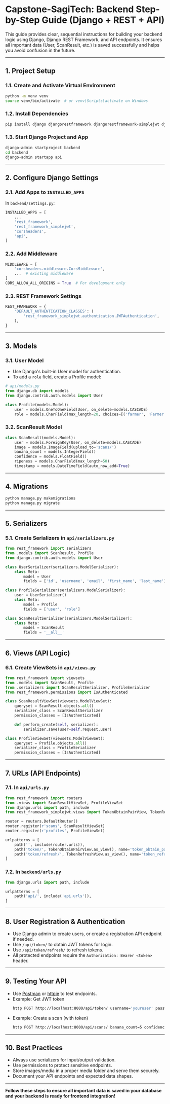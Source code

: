 # Capstone-SagiTech: Backend Step-by-Step Guide (Django + REST + API)

This guide provides clear, sequential instructions for building your backend logic using Django, Django REST Framework, and API endpoints. It ensures all important data (User, ScanResult, etc.) is saved successfully and helps you avoid confusion in the future.

---

## 1. Project Setup

### 1.1. Create and Activate Virtual Environment
```bash
python -m venv venv
source venv/bin/activate  # or venv\Scripts\activate on Windows
```

### 1.2. Install Dependencies
```bash
pip install django djangorestframework djangorestframework-simplejwt django-cors-headers
```

### 1.3. Start Django Project and App
```bash
django-admin startproject backend
cd backend
django-admin startapp api
```

---

## 2. Configure Django Settings

### 2.1. Add Apps to `INSTALLED_APPS`
In `backend/settings.py`:
```python
INSTALLED_APPS = [
    ...
    'rest_framework',
    'rest_framework_simplejwt',
    'corsheaders',
    'api',
]
```

### 2.2. Add Middleware
```python
MIDDLEWARE = [
    'corsheaders.middleware.CorsMiddleware',
    ...  # existing middleware
]
CORS_ALLOW_ALL_ORIGINS = True  # For development only
```

### 2.3. REST Framework Settings
```python
REST_FRAMEWORK = {
    'DEFAULT_AUTHENTICATION_CLASSES': (
        'rest_framework_simplejwt.authentication.JWTAuthentication',
    ),
}
```

---

## 3. Models

### 3.1. User Model
- Use Django's built-in User model for authentication.
- To add a `role` field, create a Profile model:

```python
# api/models.py
from django.db import models
from django.contrib.auth.models import User

class Profile(models.Model):
    user = models.OneToOneField(User, on_delete=models.CASCADE)
    role = models.CharField(max_length=20, choices=[('farmer', 'Farmer'), ('admin', 'Admin')])
```

### 3.2. ScanResult Model
```python
class ScanResult(models.Model):
    user = models.ForeignKey(User, on_delete=models.CASCADE)
    image = models.ImageField(upload_to='scans/')
    banana_count = models.IntegerField()
    confidence = models.FloatField()
    ripeness = models.CharField(max_length=50)
    timestamp = models.DateTimeField(auto_now_add=True)
```

---

## 4. Migrations
```bash
python manage.py makemigrations
python manage.py migrate
```

---

## 5. Serializers

### 5.1. Create Serializers in `api/serializers.py`
```python
from rest_framework import serializers
from .models import ScanResult, Profile
from django.contrib.auth.models import User

class UserSerializer(serializers.ModelSerializer):
    class Meta:
        model = User
        fields = ['id', 'username', 'email', 'first_name', 'last_name']

class ProfileSerializer(serializers.ModelSerializer):
    user = UserSerializer()
    class Meta:
        model = Profile
        fields = ['user', 'role']

class ScanResultSerializer(serializers.ModelSerializer):
    class Meta:
        model = ScanResult
        fields = '__all__'
```

---

## 6. Views (API Logic)

### 6.1. Create ViewSets in `api/views.py`
```python
from rest_framework import viewsets
from .models import ScanResult, Profile
from .serializers import ScanResultSerializer, ProfileSerializer
from rest_framework.permissions import IsAuthenticated

class ScanResultViewSet(viewsets.ModelViewSet):
    queryset = ScanResult.objects.all()
    serializer_class = ScanResultSerializer
    permission_classes = [IsAuthenticated]

    def perform_create(self, serializer):
        serializer.save(user=self.request.user)

class ProfileViewSet(viewsets.ModelViewSet):
    queryset = Profile.objects.all()
    serializer_class = ProfileSerializer
    permission_classes = [IsAuthenticated]
```

---

## 7. URLs (API Endpoints)

### 7.1. In `api/urls.py`
```python
from rest_framework import routers
from .views import ScanResultViewSet, ProfileViewSet
from django.urls import path, include
from rest_framework_simplejwt.views import TokenObtainPairView, TokenRefreshView

router = routers.DefaultRouter()
router.register(r'scans', ScanResultViewSet)
router.register(r'profiles', ProfileViewSet)

urlpatterns = [
    path('', include(router.urls)),
    path('token/', TokenObtainPairView.as_view(), name='token_obtain_pair'),
    path('token/refresh/', TokenRefreshView.as_view(), name='token_refresh'),
]
```

### 7.2. In `backend/urls.py`
```python
from django.urls import path, include

urlpatterns = [
    path('api/', include('api.urls')),
]
```

---

## 8. User Registration & Authentication
- Use Django admin to create users, or create a registration API endpoint if needed.
- Use `/api/token/` to obtain JWT tokens for login.
- Use `/api/token/refresh/` to refresh tokens.
- All protected endpoints require the `Authorization: Bearer <token>` header.

---

## 9. Testing Your API
- Use [Postman](https://www.postman.com/) or [httpie](https://httpie.io/) to test endpoints.
- Example: Get JWT token
  ```bash
  http POST http://localhost:8000/api/token/ username='youruser' password='yourpass'
  ```
- Example: Create a scan (with token)
  ```bash
  http POST http://localhost:8000/api/scans/ banana_count=5 confidence=92.5 ripeness='ripe' "Authorization:Bearer <your_token>"
  ```

---

## 10. Best Practices
- Always use serializers for input/output validation.
- Use permissions to protect sensitive endpoints.
- Store images/media in a proper media folder and serve them securely.
- Document your API endpoints and expected data shapes.

---

**Follow these steps to ensure all important data is saved in your database and your backend is ready for frontend integration!** 